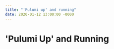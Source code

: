 ```yaml
---
title: "'Pulumi up' and running"
date: 2020-01-12 13:00:00 -0000
---
```


# 'Pulumi Up' and Running
